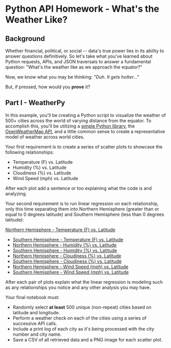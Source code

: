 # Python API Homework - What's the Weather Like?

## Background

Whether financial, political, or social -- data's true power lies in its ability to answer questions definitively. So let's take what you've learned about Python requests, APIs, and JSON traversals to answer a fundamental question: "What's the weather like as we approach the equator?"

Now, we know what you may be thinking: _"Duh. It gets hotter..."_

But, if pressed, how would you **prove** it?


## Part I - WeatherPy

In this example, you'll be creating a Python script to visualize the weather of 500+ cities across the world of varying distance from the equator. To accomplish this, you'll be utilizing a [simple Python library](https://pypi.python.org/pypi/citipy), the [OpenWeatherMap API](https://openweathermap.org/api), and a little common sense to create a representative model of weather across world cities.

Your first requirement is to create a series of scatter plots to showcase the following relationships:

* Temperature (F) vs. Latitude
* Humidity (%) vs. Latitude
* Cloudiness (%) vs. Latitude
* Wind Speed (mph) vs. Latitude

After each plot add a sentence or too explaining what the code is and analyzing.

Your second requirement is to run linear regression on each relationship, only this time separating them into Northern Hemisphere (greater than or equal to 0 degrees latitude) and Southern Hemisphere (less than 0 degrees latitude):

[Northern Hemisphere - Temperature (F) vs. Latitude](WeatherPy\Images\city_latitude_vs_max_temp-Northern_Hemisphere.png)
* [Southern Hemisphere - Temperature (F) vs. Latitude](Images\city_latitude_vs_max_temp-Southern_Hemisphere.png)
* [Northern Hemisphere - Humidity (%) vs. Latitude](Images\city_latitude_vs_humidity-Northern_Hemisphere.png)
* [Southern Hemisphere - Humidity (%) vs. Latitude](Images\city_latitude_vs_humidity-Southern_Hemisphere.png)
* [Northern Hemisphere - Cloudiness (%) vs. Latitude](Images\city_latitude_vs_cloudiness-Northern_Hemisphere.png)
* [Southern Hemisphere - Cloudiness (%) vs. Latitude](Images\city_latitude_vs_cloudiness-Southern_Hemisphere.png)
* [Northern Hemisphere - Wind Speed (mph) vs. Latitude](Images\city_latitude_vs_windspeed-Northern_Hemisphere.png)
* [Southern Hemisphere - Wind Speed (mph) vs. Latitude](Images\city_latitude_vs_windspeed-Southern_Hemisphere.png)

After each pair of plots explain what the linear regression is modeling such as any relationships you notice and any other analysis you may have.

Your final notebook must:

* Randomly select **at least** 500 unique (non-repeat) cities based on latitude and longitude.
* Perform a weather check on each of the cities using a series of successive API calls.
* Include a print log of each city as it's being processed with the city number and city name.
* Save a CSV of all retrieved data and a PNG image for each scatter plot.
